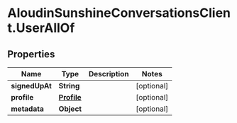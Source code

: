 # AloudinSunshineConversationsClient.UserAllOf

## Properties

Name | Type | Description | Notes
------------ | ------------- | ------------- | -------------
**signedUpAt** | **String** |  | [optional] 
**profile** | [**Profile**](Profile.md) |  | [optional] 
**metadata** | **Object** |  | [optional] 


